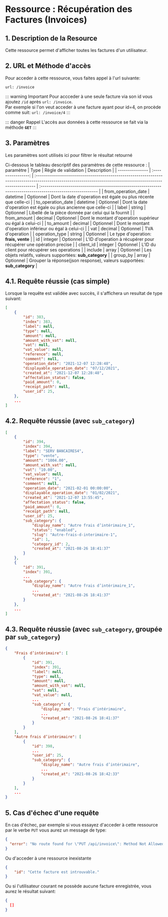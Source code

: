 # Ressource : Récupération des Factures (Invoices)

## 1. Description de la Resource

Cette ressource permet d'afficher toutes les factures d'un utilisateur.

## 2. URL et Méthode d'accès

Pour acceder à cette ressource, vous faites appel à l'url suivante:

```
url: /invoice
```

::: warning Important
Pour accceder à une seule facture via son id vous ajoutez `/id` après `url: /invoice`. <br>
Par exemple si l'on veut acceder à une facture ayant pour id=4, on procède comme suit:
`url: /invoice/4`
:::

::: danger Rappel
L'accès aux données à cette ressource se fait via la méthode **`GET`**
:::

## 3. Paramètres

Les paramètres sont utilisés ici pour filtrer le résultat retourné

Ci-dessous le tableau descriptif des paramètres de cette ressource :
| paramètre | Type | Règle de validation | Description |
| --------------- | :----------------: | :------------------------------------------------------------------------------------------------------------------------------------------------------------ | :---------------------------------------------------------------------------------------------------------- |
| from_operation_date | datetime | Optionnel | Dont la date d'operation est égale ou plus récente que celle-ci |
| to_operation_date | datetime | Optionnel | Dont la date d'operation est égale ou plus ancienne que celle-ci |
| label | string | Optionnel | Libellé de la pièce donnée par celui qui la fournit |
| from_amount | decimal | Optionnel | Dont le montant d'operation supérieur ou égal à celui-ci |
| to_amount | decimal | Optionnel | Dont le montant d'operation inférieur ou égal à celui-ci |
| vat | decimal | Optionnel | TVA d'operation |
| operation_type | string | Optionnel | Le type d'operation: **frais, vente** |
| id | integer | Optionnel | L'ID d'operation à récupérer pour récupérer une opération precise |
| client_id | integer | Optionnel | L'ID du client pour récupérer ses operations |
| include | array | Optionnel | Les objets relatifs, valeurs supportées: **sub_category** |
| group_by | array | Optionnel | Grouper la réponse(json response), valeurs supportées: **sub_category** |


## 4.1. Requête réussie (cas simple)
Lorsque la requête est validée avec succès, il s'affichera un resultat de type suivant:

```json
[
    {
        "id": 383,
        "index": 383,
        "label": null,
        "type": null,
        "amount": null,
        "amount_with_vat": null,
        "vat": null,
        "vat_value": null,
        "reference": null,
        "comment": null,
        "operation_date": "2021-12-07 12:28:48",
        "displayable_operation_date": "07/12/2021",
        "created_at": "2021-12-07 12:28:48",
        "affectation_status": false,
        "paid_amount": 0,
        "receipt_path": null,
        "user_id": 25,
    },
    ...
]
```

## 4.2. Requête réussie (avec `sub_category`)

```json
[
    {
        "id": 394,
        "index": 394,
        "label": "SERV BANCAIRES4",
        "type": "vente",
        "amount": "1004.00",
        "amount_with_vat": null,
        "vat": "10.00",
        "vat_value": null,
        "reference": "1",
        "comment": null,
        "operation_date": "2021-02-01 00:00:00",
        "displayable_operation_date": "01/02/2021",
        "created_at": "2021-12-07 13:55:45",
        "affectation_status": false,
        "paid_amount": 0,
        "receipt_path": null,
        "user_id": 25,
        "sub_category": {
            "display_name": "Autre frais d’intérimaire_1",
            "status": "enabled",
            "slug": "Autre-frais-d-interimaire-1",
            "id": 1,
            "category_id": 2,
            "created_at": "2021-08-26 18:41:37"
        }
    },
    {
        "id": 391,
        "index": 391,
        ...
        "sub_category": {
            "display_name": "Autre frais d’intérimaire_1",
            ...
            "created_at": "2021-08-26 18:41:37"
        }
    },
    ...
]
```

## 4.3. Requête réussie (avec `sub_category`, groupée par `sub_category`)
```json
{
    "Frais d’intérimaire": [
        {
            "id": 391,
            "index": 391,
            "label": null,
            "type": null,
            "amount": null,
            "amount_with_vat": null,
            "vat": null,
            "vat_value": null,
            ...
            "sub_category": {
                "display_name": "Frais d’intérimaire",
                ...
                "created_at": "2021-08-26 18:41:37"
            }
        }
    ],
    "Autre frais d’intérimaire": [
        {
            "id": 398,
            ...
            "user_id": 25,
            "sub_category": {
                "display_name": "Autre frais d’intérimaire",
                ...
                "created_at": "2021-08-26 18:42:33"
            }
        }
    ],
    ...
}
```


## 5. Cas d'échec d'une requête

En cas d'échec, par exemple si vous essayez d'acceder à cette ressource par le verbe `PUT` vous aurez un message de type:

```json
{
  "error": "No route found for \"PUT /api/invoice\": Method Not Allowed (Allow: POST, GET)"
}
```

Ou d'acceder à une ressource inexistante

```json
{
    "id": "Cette facture est introuvable."
}
```

Ou si l'utilisateur courant ne possède aucune facture enregistrée, vous aurez le résultat suivant:

```json
{
  []
}
```
